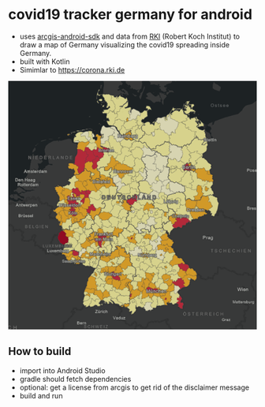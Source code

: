 # covid19 tracker germany for android

* uses [arcgis-android-sdk](https://developers.arcgis.com/android/latest/) and data from [RKI](https://services7.arcgis.com/mOBPykOjAyBO2ZKk/arcgis/rest/services/RKI_Landkreisdaten/FeatureServer/0) (Robert Koch Institut) to draw a map of Germany visualizing the covid19 spreading inside Germany.
* built with Kotlin
* Simimlar to https://corona.rki.de

![image](https://github.com/knopkem/covid19-tracker-germany/blob/master/assets/images/Icon.png)

## How to build
* import into Android Studio
* gradle should fetch dependencies
* optional: get a license from arcgis to get rid of the disclaimer message
* build and run
